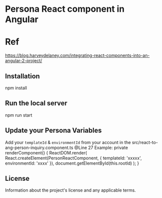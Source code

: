 # Persona React component in Angular


# Ref
https://blog.harveydelaney.com/integrating-react-components-into-an-angular-2-project/

## Installation

npm install

## Run the local server

npm run start

## Update your Persona Variables

Add your `templateId` & `environmentId` from your account in the src/react-to-ang-person-inquiry.component.ts @Line 27
Example:
  private renderComponent() {
    ReactDOM.render(
      React.createElement(PersonReactComponent, { templateId: 'xxxxx', environmentId: 'xxxx' }),
      document.getElementById(this.rootId)
    );
  }
## License

Information about the project's license and any applicable terms.
